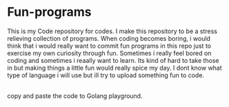# Fun-programs
This is my Code repository for codes. I make this repository to be a stress relieving collection of programs. When coding becomes boring, i would think that i would really want to commit fun programs in this repo just to exercise my own curiosity through fun. Sometimes i really feel bored on coding and sometimes i reaally want to learn. Its kind of hard to take those in but making things a little fun would really spice my day. I dont know what type of language i will use but ill try to upload something fun to code.

<br>
copy and paste the code to Golang playground.
